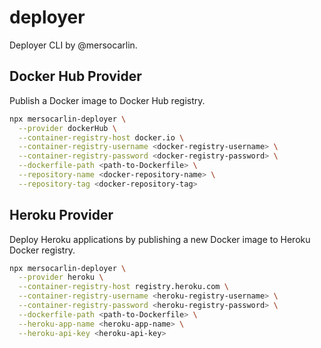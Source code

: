 # deployer

Deployer CLI by @mersocarlin.

## Docker Hub Provider

Publish a Docker image to Docker Hub registry.

```bash
npx mersocarlin-deployer \
  --provider dockerHub \
  --container-registry-host docker.io \
  --container-registry-username <docker-registry-username> \
  --container-registry-password <docker-registry-password> \
  --dockerfile-path <path-to-Dockerfile> \
  --repository-name <docker-repository-name> \
  --repository-tag <docker-repository-tag>
```

## Heroku Provider

Deploy Heroku applications by publishing a new Docker image to Heroku Docker registry.

```bash
npx mersocarlin-deployer \
  --provider heroku \
  --container-registry-host registry.heroku.com \
  --container-registry-username <heroku-registry-username> \
  --container-registry-password <heroku-registry-password> \
  --dockerfile-path <path-to-Dockerfile> \
  --heroku-app-name <heroku-app-name> \
  --heroku-api-key <heroku-api-key>
```
